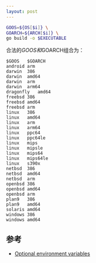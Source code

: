 ```yaml
---
layout: post
---
```


```bash
GOOS=${OS[$i]} \
GOARCH=${ARCH[$i]} \
go build -o $EXECUTABLE
```

合法的$GOOS和$GOARCH组合为：

```
$GOOS	$GOARCH
android	arm
darwin	386
darwin	amd64
darwin	arm
darwin	arm64
dragonfly	amd64
freebsd	386
freebsd	amd64
freebsd	arm
linux	386
linux	amd64
linux	arm
linux	arm64
linux	ppc64
linux	ppc64le
linux	mips
linux	mipsle
linux	mips64
linux	mips64le
linux	s390x
netbsd	386
netbsd	amd64
netbsd	arm
openbsd	386
openbsd	amd64
openbsd	arm
plan9	386
plan9	amd64
solaris	amd64
windows	386
windows	amd64
```

## 参考

- [Optional environment variables](https://golang.org/doc/install/source#environment)